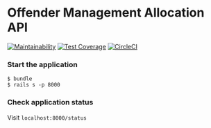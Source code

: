 # Offender Management Allocation API

[![Maintainability](https://api.codeclimate.com/v1/badges/00cf8469d692073171ce/maintainability)](https://codeclimate.com/github/ministryofjustice/offender-management-allocation-api/maintainability) [![Test Coverage](https://api.codeclimate.com/v1/badges/00cf8469d692073171ce/test_coverage)](https://codeclimate.com/github/ministryofjustice/offender-management-allocation-api/test_coverage) [![CircleCI](https://circleci.com/gh/ministryofjustice/offender-management-allocation-api.svg?style=svg)](https://circleci.com/gh/ministryofjustice/offender-management-allocation-api)

### Start the application

```
$ bundle
$ rails s -p 8000
```

### Check application status
Visit `localhost:8000/status`
